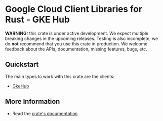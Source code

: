 # Google Cloud Client Libraries for Rust - GKE Hub

<!-- Code generated by sidekick. DO NOT EDIT. -->

**WARNING:** this crate is under active development. We expect multiple breaking
changes in the upcoming releases. Testing is also incomplete, we do **not**
recommend that you use this crate in production. We welcome feedback about the
APIs, documentation, missing features, bugs, etc.

## Quickstart

The main types to work with this crate are the clients:

* [GkeHub](https://docs.rs/google-cloud-gkehub-v1/latest/google_cloud_gkehub_v1/client/struct.GkeHub.html)

## More Information

* Read the [crate's documentation](https://docs.rs/google-cloud-gkehub-v1/latest/google-cloud-gkehub-v1)
